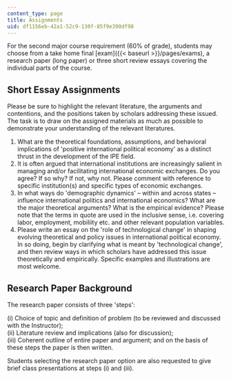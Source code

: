 ```yaml
---
content_type: page
title: Assignments
uid: df1156eb-42a1-52c9-130f-85f9e390df98
---
```


For the second major course requirement (60% of grade), students may choose from a take home final [exam]({{< baseurl >}}/pages/exams), a research paper (long paper) or three short review essays covering the individual parts of the course.

Short Essay Assignments
-----------------------

Please be sure to highlight the relevant literature, the arguments and contentions, and the positions taken by scholars addressing these issued. The task is to draw on the assigned materials as much as possible to demonstrate your understanding of the relevant literatures.

1.  What are the theoretical foundations, assumptions, and behavioral implications of 'positive international political economy' as a distinct thrust in the development of the IPE field.
2.  It is often argued that international institutions are increasingly salient in managing and/or facilitating international economic exchanges. Do you agree? If so why? If not, why not. Please comment with reference to specific institution(s) and specific types of economic exchanges.
3.  In what ways do 'demographic dynamics' – within and across states – influence international politics and international economics? What are the major theoretical arguments? What is the empirical evidence? Please note that the terms in quote are used in the inclusive sense, i.e. covering labor, employment, mobiliity etc. and other relevant population variables.
4.  Please write an essay on the 'role of technological change' in shaping evolving theoretical and policy issues in international political economy. In so doing, begin by clarifying what is meant by 'technological change', and then review ways in which scholars have addressed this issue theoretically and empirically. Specific examples and illustrations are most welcome.

Research Paper Background
-------------------------

The research paper consists of three 'steps':  
  
(i) Choice of topic and definition of problem (to be reviewed and discussed with the Instructor);  
(ii) Literature review and implications (also for discussion);  
(iii) Coherent outline of entire paper and argument; and on the basis of these steps the paper is then written.  
  
Students selecting the research paper option are also requested to give brief class presentations at steps (i) and (iii).